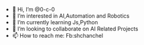 - 👋 Hi, I’m @0-c-0
- 👀 I’m interested in AI,Automation and Robotics 
- 🌱 I’m currently learning Js,Python
- 💞️ I’m looking to collaborate on AI Related Projects
- 📫 How to reach me: Fb:shchanchel

<!---
0-c-0/0-c-0 is a ✨ special ✨ repository because its `README.md` (this file) appears on your GitHub profile.
You can click the Preview link to take a look at your changes.
--->
